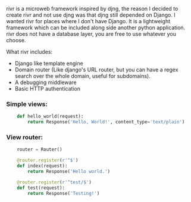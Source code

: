 rivr is a microweb framework inspired by djng, the reason I decided to create rivr and not use djng was that djng still depended on Django. I wanted rivr for places where I don't have Django. It is a lightweight framework which can be included along side another python application. rivr does not have a database layer, you are free to use whatever you choose.

What rivr includes:

- Django like template engine
- Domain router (Like django's URL router, but you can have a regex search over the whole domain, useful for subdomains).
- A debugging middleware
- Basic HTTP authentication

### Simple views:

```python
    def hello_world(request):
        return Response('Hello, World!', content_type='text/plain')
```

### View router:

```python
    router = Router()

    @router.register(r'^$')
    def index(request):
        return Response('Hello world.')

    @router.register(r'^test/$')
    def test(request):
        return Response('Testing!')
```

